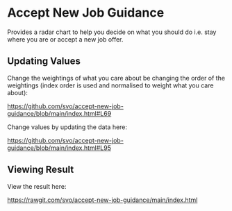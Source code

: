 # Accept New Job Guidance

Provides a radar chart to help you decide on what you should do i.e. stay where you are or accept a new job offer.

## Updating Values

Change the weightings of what you care about be changing the order of the weightings (index order is used and normalised to weight what you care about):

  https://github.com/svo/accept-new-job-guidance/blob/main/index.html#L69

Change values by updating the data here:

  https://github.com/svo/accept-new-job-guidance/blob/main/index.html#L95

## Viewing Result

View the result here:

  https://rawgit.com/svo/accept-new-job-guidance/main/index.html
